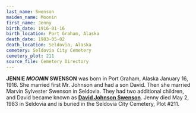 ```yaml
---
last_name: Swenson
maiden_name: Moonin
first_name: Jenny
birth_date: 1916-01-16
birth_location: Port Graham, Alaska
death_date: 1983-05-02
death_location: Seldovia, Alaska
cemetery: Seldovia City Cemetery
cemetery_plot: 211
source_file: Cemetery Directory
---
```


**JENNIE *MOONIN* SWENSON** was born in Port Graham, Alaska January 16, 1916.  She married first Mr. Johnson and had a son David. Then she married Marvin Sylvester Swenson in Seldovia. They had two additional children, and David became known as [**David Johnson Swenson**](./Swenson_David.md). Jenny died May 2, 1983 in Seldovia and is buried in the Seldovia City Cemetery, Plot \#211.
